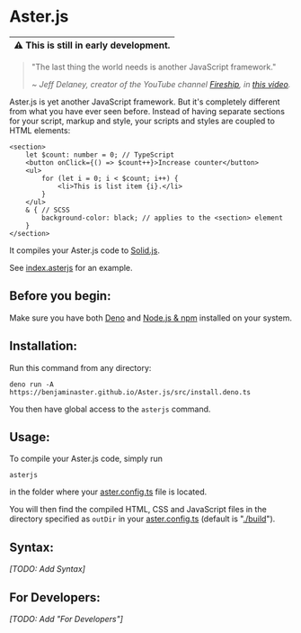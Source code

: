 # Aster.js

| ⚠ This is still in early development.
| -

> "The last thing the world needs is another JavaScript framework."
>
> <i> ~ Jeff Delaney, creator of the YouTube channel
> [Fireship](https://www.youtube.com/Fireship), in
> [this video](https://www.youtube.com/watch?v=cuHDQhDhvPE&t=1m15s). </i>

Aster.js is yet another JavaScript framework. But it's completely different from
what you have ever seen before. Instead of having separate sections for your
script, markup and style, your scripts and styles are coupled to HTML elements:

```asterjs
<section>
	let $count: number = 0; // TypeScript
	<button onClick={() => $count++}>Increase counter</button>
	<ul>
		for (let i = 0; i < $count; i++) {
			<li>This is list item {i}.</li>
		}
	</ul>
	& { // SCSS
		background-color: black; // applies to the <section> element
	}
</section>
```

It compiles your Aster.js code to [Solid.js](https://github.com/solidjs/solid).

See [index.asterjs](./example/index.asterjs) for an example.

## Before you begin:

Make sure you have both [Deno](https://deno.land) and
[Node.js & npm](https://nodejs.org) installed on your system.

## Installation:

Run this command from any directory:

```shell
deno run -A https://benjaminaster.github.io/Aster.js/src/install.deno.ts
```

You then have global access to the `asterjs` command.

## Usage:

To compile your Aster.js code, simply run

```shell
asterjs
```

in the folder where your [aster.config.ts](./example/aster.config.ts) file is
located.

You will then find the compiled HTML, CSS and JavaScript files in the directory
specified as `outDir` in your [aster.config.ts](./example/aster.config.ts)
(default is "[./build](./example/build/)").

## Syntax:

_[TODO: Add Syntax]_

## For Developers:

_[TODO: Add "For Developers"]_

